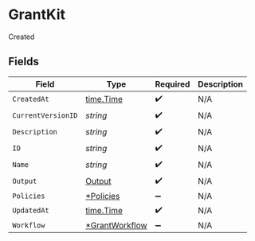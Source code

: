 # GrantKit

Created


## Fields

| Field                                                  | Type                                                   | Required                                               | Description                                            |
| ------------------------------------------------------ | ------------------------------------------------------ | ------------------------------------------------------ | ------------------------------------------------------ |
| `CreatedAt`                                            | [time.Time](https://pkg.go.dev/time#Time)              | :heavy_check_mark:                                     | N/A                                                    |
| `CurrentVersionID`                                     | *string*                                               | :heavy_check_mark:                                     | N/A                                                    |
| `Description`                                          | *string*                                               | :heavy_check_mark:                                     | N/A                                                    |
| `ID`                                                   | *string*                                               | :heavy_check_mark:                                     | N/A                                                    |
| `Name`                                                 | *string*                                               | :heavy_check_mark:                                     | N/A                                                    |
| `Output`                                               | [Output](../../models/shared/output.md)                | :heavy_check_mark:                                     | N/A                                                    |
| `Policies`                                             | [*Policies](../../models/shared/policies.md)           | :heavy_minus_sign:                                     | N/A                                                    |
| `UpdatedAt`                                            | [time.Time](https://pkg.go.dev/time#Time)              | :heavy_check_mark:                                     | N/A                                                    |
| `Workflow`                                             | [*GrantWorkflow](../../models/shared/grantworkflow.md) | :heavy_minus_sign:                                     | N/A                                                    |